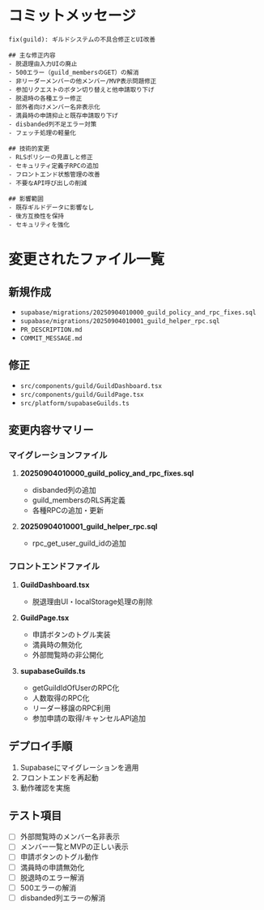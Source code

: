 # コミットメッセージ

```
fix(guild): ギルドシステムの不具合修正とUI改善

## 主な修正内容
- 脱退理由入力UIの廃止
- 500エラー（guild_membersのGET）の解消
- 非リーダーメンバーの他メンバー/MVP表示問題修正
- 参加リクエストのボタン切り替えと他申請取り下げ
- 脱退時の各種エラー修正
- 部外者向けメンバー名非表示化
- 満員時の申請抑止と既存申請取り下げ
- disbanded列不足エラー対策
- フェッチ処理の軽量化

## 技術的変更
- RLSポリシーの見直しと修正
- セキュリティ定義子RPCの追加
- フロントエンド状態管理の改善
- 不要なAPI呼び出しの削減

## 影響範囲
- 既存ギルドデータに影響なし
- 後方互換性を保持
- セキュリティを強化
```

# 変更されたファイル一覧

## 新規作成
- `supabase/migrations/20250904010000_guild_policy_and_rpc_fixes.sql`
- `supabase/migrations/20250904010001_guild_helper_rpc.sql`
- `PR_DESCRIPTION.md`
- `COMMIT_MESSAGE.md`

## 修正
- `src/components/guild/GuildDashboard.tsx`
- `src/components/guild/GuildPage.tsx`
- `src/platform/supabaseGuilds.ts`

## 変更内容サマリー

### マイグレーションファイル
1. **20250904010000_guild_policy_and_rpc_fixes.sql**
   - disbanded列の追加
   - guild_membersのRLS再定義
   - 各種RPCの追加・更新

2. **20250904010001_guild_helper_rpc.sql**
   - rpc_get_user_guild_idの追加

### フロントエンドファイル
1. **GuildDashboard.tsx**
   - 脱退理由UI・localStorage処理の削除

2. **GuildPage.tsx**
   - 申請ボタンのトグル実装
   - 満員時の無効化
   - 外部閲覧時の非公開化

3. **supabaseGuilds.ts**
   - getGuildIdOfUserのRPC化
   - 人数取得のRPC化
   - リーダー移譲のRPC利用
   - 参加申請の取得/キャンセルAPI追加

## デプロイ手順
1. Supabaseにマイグレーションを適用
2. フロントエンドを再起動
3. 動作確認を実施

## テスト項目
- [ ] 外部閲覧時のメンバー名非表示
- [ ] メンバー一覧とMVPの正しい表示
- [ ] 申請ボタンのトグル動作
- [ ] 満員時の申請無効化
- [ ] 脱退時のエラー解消
- [ ] 500エラーの解消
- [ ] disbanded列エラーの解消 
